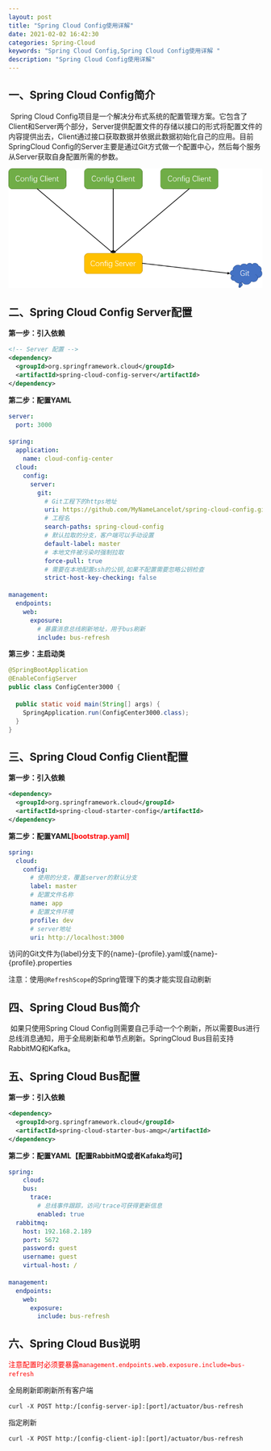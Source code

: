 ```yaml
---
layout: post
title: "Spring Cloud Config使用详解"
date: 2021-02-02 16:42:30
categories: Spring-Cloud
keywords: "Spring Cloud Config,Spring Cloud Config使用详解 "
description: "Spring Cloud Config使用详解"
---
```


## 一、Spring Cloud Config简介

​	Spring Cloud Config项目是一个解决分布式系统的配置管理方案。它包含了Client和Server两个部分，Server提供配置文件的存储以接口的形式将配置文件的内容提供出去，Client通过接口获取数据并依据此数据初始化自己的应用。目前SpringCloud Config的Server主要是通过Git方式做一个配置中心，然后每个服务从Server获取自身配置所需的参数。

<img src="/img/spring-cloud-config/Spring-Cloud-Config.png" alt="Spring Cloud Config" style="zoom:67%;" />

## 二、Spring Cloud Config Server配置

**第一步：引入依赖**

```xml
<!-- Server 配置 -->
<dependency>
  <groupId>org.springframework.cloud</groupId>
  <artifactId>spring-cloud-config-server</artifactId>
</dependency>
```

**第二步：配置YAML**

```yaml
server:
  port: 3000

spring:
  application:
    name: cloud-config-center
  cloud:
    config:
      server:
        git:
          # Git工程下的https地址
          uri: https://github.com/MyNameLancelot/spring-cloud-config.git
          # 工程名
          search-paths: spring-cloud-config
          # 默认拉取的分支，客户端可以手动设置
          default-label: master
          # 本地文件被污染时强制拉取
          force-pull: true
          # 需要在本地配置ssh的公钥,如果不配置需要忽略公钥检查
          strict-host-key-checking: false

management:
  endpoints:
    web:
      exposure:
        # 暴露消息总线刷新地址，用于bus刷新
        include: bus-refresh
```

**第三步：主启动类**

```java
@SpringBootApplication
@EnableConfigServer
public class ConfigCenter3000 {

  public static void main(String[] args) {
    SpringApplication.run(ConfigCenter3000.class);
  }
}
```

## 三、Spring Cloud Config Client配置

**第一步：引入依赖**

```xml
<dependency>
  <groupId>org.springframework.cloud</groupId>
  <artifactId>spring-cloud-starter-config</artifactId>
</dependency>
```

**第二步：配置YAML<span style="color:red">[bootstrap.yaml]</span>**

```yaml
spring:
  cloud:
    config:
      # 使用的分支，覆盖server的默认分支
      label: master
      # 配置文件名称
      name: app
      # 配置文件环境
      profile: dev
      # server地址
      uri: http://localhost:3000
```

访问的Git文件为{label}分支下的{name}-{profile}.yaml或{name}-{profile}.properties

注意：使用`@RefreshScope`的Spring管理下的类才能实现自动刷新

## 四、Spring Cloud Bus简介

​	如果只使用Spring Cloud Config则需要自己手动一个个刷新，所以需要Bus进行总线消息通知，用于全局刷新和单节点刷新。SpringCloud Bus目前支持RabbitMQ和Kafka。

## 五、Spring Cloud Bus配置

**第一步：引入依赖**

```xml
<dependency>
  <groupId>org.springframework.cloud</groupId>
  <artifactId>spring-cloud-starter-bus-amqp</artifactId>
</dependency>
```

**第二步：配置YAML【配置RabbitMQ或者Kafaka均可】**

```yaml
spring:
	cloud:
    bus:
      trace:
        # 总线事件跟踪，访问/trace可获得更新信息
        enabled: true
  rabbitmq:
    host: 192.168.2.189
    port: 5672
    password: guest
    username: guest
    virtual-host: /

management:
  endpoints:
    web:
      exposure:
        include: bus-refresh
```

## 六、Spring Cloud Bus说明

<span style="color:red">注意配置时必须要暴露`management.endpoints.web.exposure.include=bus-refresh`</span>

全局刷新即刷新所有客户端

```shell
curl -X POST http:/[config-server-ip]:[port]/actuator/bus-refresh
```

指定刷新

```shell
curl -X POST http:/[config-client-ip]:[port]/actuator/bus-refresh
```

